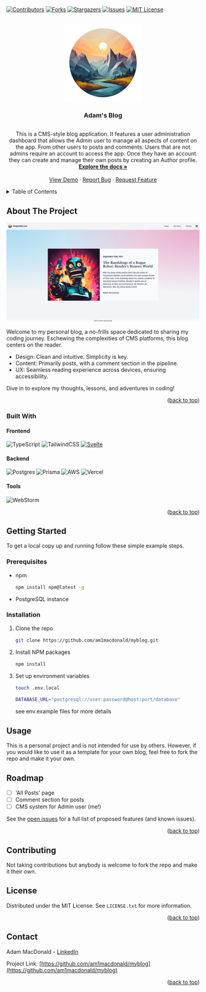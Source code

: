 [![Contributors][contributors-shield]][contributors-url]
[![Forks][forks-shield]][forks-url]
[![Stargazers][stars-shield]][stars-url]
[![Issues][issues-shield]][issues-url]
[![MIT License][license-shield]][license-url]




<!-- PROJECT LOGO -->
<br />
<div style="display: flex; flex-direction: column; justify-content: center; align-items: center">
  <a align="center" href="https://github.com/am1macdonald/myblog">
    <img src="static/images/logo_large.webp" alt="Logo" width="200" height="200">
  </a>

<h3 align="center">Adam's Blog</h3>

  <p align="center">
This is a CMS-style blog application. 
It features a user administration dashboard 
that allows the Admin user to manage all aspects 
of content on the app. From other users to posts 
and comments. Users that are not admins require 
an account to access the app. Once they have an 
account they can create and manage their own posts 
by creating an Author profile.

<br />
<a href="https://github.com/am1macdonald/myblog"><strong>Explore the docs »</strong></a>
<br />
<br />
<a href="https://github.com/am1macdonald/myblog">View Demo</a>
·
<a href="https://github.com/am1macdonald/myblog/issues">Report Bug</a>
·
<a href="https://github.com/am1macdonald/myblog/issues">Request Feature</a>
  </p>
</div>



<!-- TABLE OF CONTENTS -->
<details>
  <summary>Table of Contents</summary>
  <ol>
    <li>
      <a href="#about-the-project">About The Project</a>
      <ul>
        <li><a href="#built-with">Built With</a></li>
      </ul>
    </li>
    <li>
      <a href="#getting-started">Getting Started</a>
      <ul>
        <li><a href="#prerequisites">Prerequisites</a></li>
        <li><a href="#installation">Installation</a></li>
      </ul>
    </li>
    <li><a href="#usage">Usage</a></li>
    <li><a href="#roadmap">Roadmap</a></li>
    <li><a href="#contributing">Contributing</a></li>
    <li><a href="#license">License</a></li>
    <li><a href="#contact">Contact</a></li>
    <li><a href="#acknowledgments">Acknowledgments</a></li>
  </ol>
</details>



<!-- ABOUT THE PROJECT -->
## About The Project

  <a href="https://www.frequentlylost.com">
    <img src="static/images/previewimage.png" alt="Preview Image">
  </a>

Welcome to my personal blog, a no-frills space dedicated to sharing my coding journey. Eschewing the complexities of CMS platforms, this blog centers on the reader.

* Design: Clean and intuitive. Simplicity is key.
* Content: Primarily posts, with a comment section in the pipeline.
* UX: Seamless reading experience across devices, ensuring accessibility.

Dive in to explore my thoughts, lessons, and adventures in coding!


<p align="right">(<a href="#readme-top">back to top</a>)</p>

### Built With

#### Frontend
![TypeScript](https://img.shields.io/badge/typescript-%23007ACC.svg?style=for-the-badge&logo=typescript&logoColor=white)
![TailwindCSS](https://img.shields.io/badge/tailwindcss-%2338B2AC.svg?style=for-the-badge&logo=tailwind-css&logoColor=white)
[![Svelte][Svelte.dev]][Svelte-url]

#### Backend
![Postgres](https://img.shields.io/badge/postgres-%23316192.svg?style=for-the-badge&logo=postgresql&logoColor=white)
![Prisma](https://img.shields.io/badge/Prisma-3982CE?style=for-the-badge&logo=Prisma&logoColor=white)
![AWS](https://img.shields.io/badge/AWS-%23FF9900.svg?style=for-the-badge&logo=amazon-aws&logoColor=white)
![Vercel](https://img.shields.io/badge/vercel-%23000000.svg?style=for-the-badge&logo=vercel&logoColor=white)

#### Tools
![WebStorm](https://img.shields.io/badge/webstorm-143?style=for-the-badge&logo=webstorm&logoColor=white&color=black)

<p align="right">(<a href="#readme-top">back to top</a>)</p>



<!-- GETTING STARTED -->
## Getting Started

To get a local copy up and running follow these simple example steps.

### Prerequisites

* npm
  ```sh
  npm install npm@latest -g
  ```
* PostgreSQL instance


### Installation

1. Clone the repo
   ```sh
   git clone https://github.com/am1macdonald/myblog.git
   ```
2. Install NPM packages
   ```sh
   npm install
   ```
3. Set up environment variables
   ```sh
   touch .env.local
   ```
   ```sh
   DATABASE_URL="postgresql://user:password@host:port/database"
   ```
   see env.example files for more details

<!-- USAGE EXAMPLES -->
## Usage

This is a personal project and is not intended for use by others. 
However, if you would like to use it as a template for your own blog,
feel free to fork the repo and make it your own.

<!-- ROADMAP -->
## Roadmap

- [ ] 'All Posts' page
- [ ] Comment section for posts
- [ ] CMS system for Admin user (me!)

See the [open issues](https://github.com/am1macdonald/myblog/issues) for a full list of proposed features (and known issues).

<p align="right">(<a href="#readme-top">back to top</a>)</p>

<!-- CONTRIBUTING -->
## Contributing

Not taking contributions but anybody is welcome to fork the repo and make it their own.

<!-- LICENSE -->
## License

Distributed under the MIT License. See `LICENSE.txt` for more information.

<p align="right">(<a href="#readme-top">back to top</a>)</p>

<!-- CONTACT -->
## Contact

Adam MacDonald - [LinkedIn](https://www.linkedin.com/in/am1macdonald/)

Project Link: [https://github.com/am1macdonald/myblog](https://github.com/am1macdonald/myblog)

<p align="right">(<a href="#readme-top">back to top</a>)</p>

<!-- MARKDOWN LINKS & IMAGES -->
<!-- https://www.markdownguide.org/basic-syntax/#reference-style-links -->
[contributors-shield]: https://img.shields.io/github/contributors/am1macdonald/myblog.svg?style=for-the-badge
[contributors-url]: https://github.com/am1macdonald/myblog/graphs/contributors
[forks-shield]: https://img.shields.io/github/forks/am1macdonald/myblog.svg?style=for-the-badge
[forks-url]: https://github.com/am1macdonald/myblog/network/members
[stars-shield]: https://img.shields.io/github/stars/am1macdonald/myblog.svg?style=for-the-badge
[stars-url]: https://github.com/am1macdonald/myblog/stargazers
[issues-shield]: https://img.shields.io/github/issues/am1macdonald/myblog.svg?style=for-the-badge
[issues-url]: https://github.com/am1macdonald/myblog/issues
[license-shield]: https://img.shields.io/github/license/am1macdonald/myblog.svg?style=for-the-badge
[license-url]: https://github.com/am1macdonald/myblog/blob/master/LICENSE.txt
[linkedin-shield]: https://img.shields.io/badge/-LinkedIn-black.svg?style=for-the-badge&logo=linkedin&colorB=555
[linkedin-url]: https://linkedin.com/in/linkedin_username
[product-screenshot]: images/screenshot.png
[Next.js]: https://img.shields.io/badge/next.js-000000?style=for-the-badge&logo=nextdotjs&logoColor=white
[Next-url]: https://nextjs.org/
[React.js]: https://img.shields.io/badge/React-20232A?style=for-the-badge&logo=react&logoColor=61DAFB
[React-url]: https://reactjs.org/
[Vue.js]: https://img.shields.io/badge/Vue.js-35495E?style=for-the-badge&logo=vuedotjs&logoColor=4FC08D
[Vue-url]: https://vuejs.org/
[Angular.io]: https://img.shields.io/badge/Angular-DD0031?style=for-the-badge&logo=angular&logoColor=white
[Angular-url]: https://angular.io/
[Svelte.dev]: https://img.shields.io/badge/Svelte-4A4A55?style=for-the-badge&logo=svelte&logoColor=FF3E00
[Svelte-url]: https://svelte.dev/
[Laravel.com]: https://img.shields.io/badge/Laravel-FF2D20?style=for-the-badge&logo=laravel&logoColor=white
[Laravel-url]: https://laravel.com
[Bootstrap.com]: https://img.shields.io/badge/Bootstrap-563D7C?style=for-the-badge&logo=bootstrap&logoColor=white
[Bootstrap-url]: https://getbootstrap.com
[JQuery.com]: https://img.shields.io/badge/jQuery-0769AD?style=for-the-badge&logo=jquery&logoColor=white
[JQuery-url]: https://jquery.com 
